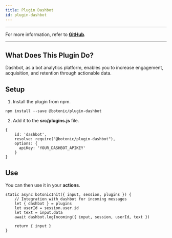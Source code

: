 ```yaml
---
title: Plugin Dashbot
id: plugin-dashbot
---
```


---

For more information, refer to **[GitHub](https://github.com/hubtype/botonic/tree/master/packages/botonic-plugin-dashbot)**.

---

## What Does This Plugin Do?

Dashbot, as a bot analytics platform, enables you to increase engagement, acquisition, and retention through actionable data.

## Setup

1. Install the plugin from npm.

```
npm install --save @botonic/plugin-dashbot
```

2. Add it to the **src/plugins.js** file.

```
{
    id: 'dashbot',
    resolve: require("@botonic/plugin-dashbot"),
    options: {
      apiKey: 'YOUR_DASHBOT_APIKEY'
    }
}
```

## Use

You can then use it in your **actions**.

```
static async botonicInit({ input, session, plugins }) {
    // Integration with dashbot for incoming messages
    let { dashbot } = plugins
    let userId = session.user.id
    let text = input.data
    await dashbot.logIncoming({ input, session, userId, text })

    return { input }
}
```
